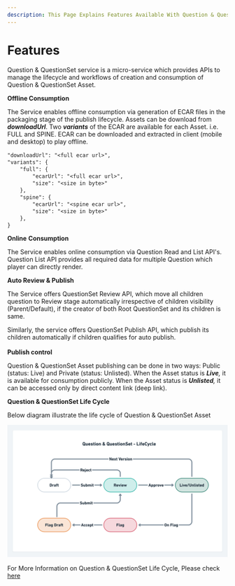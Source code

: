 ```yaml
---
description: This Page Explains Features Available With Question & QuestionSet Service
---
```


# Features



Question & QuestionSet service is a micro-service which provides APIs to manage the lifecycle and workflows of creation and consumption of Question & QuestionSet Asset.

**Offline Consumption**

The Service enables offline consumption via generation of ECAR files in the packaging stage of the publish lifecycle. Assets can be download from _**downloadUrl**_. Two _**variants**_ of the ECAR are available for each Asset. i.e. FULL and SPINE. ECAR can be downloaded and extracted in client (mobile and desktop) to play offline.

```
"downloadUrl": "<full ecar url>",
"variants": {
    "full": {
        "ecarUrl": "<full ecar url>",
        "size": "<size in byte>"
    },
    "spine": {
        "ecarUrl": "<spine ecar url>",
        "size": "<size in byte>"
    },
}
```

**Online** **Consumption**

The Service enables online consumption via Question Read and List API's. Question List API provides all required data for multiple Question which player can directly render.

**Auto Review & Publish**

The Service offers QuestionSet Review API, which move all children question to Review stage automatically irrespective of children visibility (Parent/Default), if the creator of both Root QuestionSet and its children is same.

Similarly, the service offers QuestionSet Publish API, which publish its children automatically if children qualifies for auto publish. \
\
**Publish control**

Question & QuestionSet Asset publishing can be done in two ways: Public (status: Live) and Private (status: Unlisted). When the Asset status is _**Live**,_ it  is available for consumption publicly. When the Asset status is _**Unlisted**,_ it can be accessed only by direct content link (deep link).&#x20;

**Question & QuestionSet Life Cycle**

Below diagram illustrate the life cycle of Question & QuestionSet Asset

![](../../../.gitbook/assets/Generalisation@2x.png)

For More Information on Question & QuestionSet Life Cycle, Please check [here](./#features)
